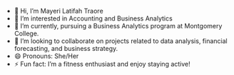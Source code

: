 - 👋 Hi, I’m Mayeri Latifah Traore
- 👀 I’m interested in Accounting and Business Analytics
- 🌱 I’m currently, pursuing a Business Analytics program at Montgomery College.
- 💞️ I’m looking to collaborate on projects related to data analysis, financial forecasting, and business strategy.
- 😄 Pronouns:  She/Her
- ⚡ Fun fact: I’m a fitness enthusiast and enjoy staying active!

<!---
Mayeri02/Mayeri02 is a ✨ special ✨ repository because its `README.md` (this file) appears on your GitHub profile.
You can click the Preview link to take a look at your changes.
--->
